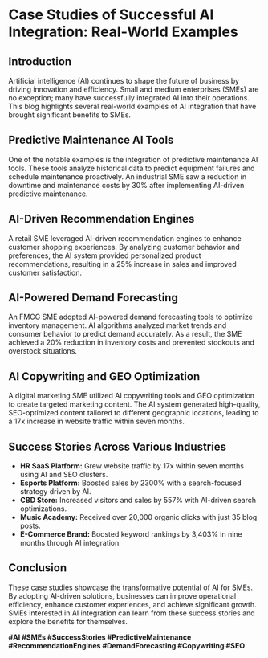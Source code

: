 # Case Studies of Successful AI Integration: Real-World Examples

## Introduction
Artificial intelligence (AI) continues to shape the future of business by driving innovation and efficiency. Small and medium enterprises (SMEs) are no exception; many have successfully integrated AI into their operations. This blog highlights several real-world examples of AI integration that have brought significant benefits to SMEs.

## Predictive Maintenance AI Tools
One of the notable examples is the integration of predictive maintenance AI tools. These tools analyze historical data to predict equipment failures and schedule maintenance proactively. An industrial SME saw a reduction in downtime and maintenance costs by 30% after implementing AI-driven predictive maintenance.

## AI-Driven Recommendation Engines
A retail SME leveraged AI-driven recommendation engines to enhance customer shopping experiences. By analyzing customer behavior and preferences, the AI system provided personalized product recommendations, resulting in a 25% increase in sales and improved customer satisfaction.

## AI-Powered Demand Forecasting
An FMCG SME adopted AI-powered demand forecasting tools to optimize inventory management. AI algorithms analyzed market trends and consumer behavior to predict demand accurately. As a result, the SME achieved a 20% reduction in inventory costs and prevented stockouts and overstock situations.

## AI Copywriting and GEO Optimization
A digital marketing SME utilized AI copywriting tools and GEO optimization to create targeted marketing content. The AI system generated high-quality, SEO-optimized content tailored to different geographic locations, leading to a 17x increase in website traffic within seven months.

## Success Stories Across Various Industries
- **HR SaaS Platform:** Grew website traffic by 17x within seven months using AI and SEO clusters.
- **Esports Platform:** Boosted sales by 2300% with a search-focused strategy driven by AI.
- **CBD Store:** Increased visitors and sales by 557% with AI-driven search optimizations.
- **Music Academy:** Received over 20,000 organic clicks with just 35 blog posts.
- **E-Commerce Brand:** Boosted keyword rankings by 3,403% in nine months through AI integration.

## Conclusion
These case studies showcase the transformative potential of AI for SMEs. By adopting AI-driven solutions, businesses can improve operational efficiency, enhance customer experiences, and achieve significant growth. SMEs interested in AI integration can learn from these success stories and explore the benefits for themselves.

**#AI #SMEs #SuccessStories #PredictiveMaintenance #RecommendationEngines #DemandForecasting #Copywriting #SEO**